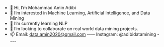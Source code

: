 - 👋 Hi, I’m Mohammad Amin Adibi
- 👀 I’m interested in Machine Learning, Artificial Intelligence, and Data Mining
- 🌱 I’m currently learning NLP
- 💞️ I’m looking to collaborate on real world data mining projects.
- 📫 Email: data.amin2020@gmail.com ---- Instagram: @adibidatamining ---- 

<!---
maadibi/maadibi is a ✨ special ✨ repository because its `README.md` (this file) appears on your GitHub profile.
You can click the Preview link to take a look at your changes.
--->
